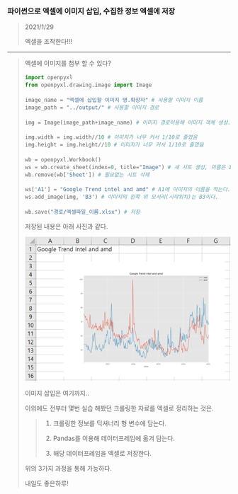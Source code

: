 ### 파이썬으로 엑셀에 이미지 삽입, 수집한 정보 엑셀에 저장
> 2021/1/29
>
> 엑셀을 조작한다!!!
---
> 엑셀에 이미지를 첨부 할 수 있다?
> ```Python
> import openpyxl
> from openpyxl.drawing.image import Image
> 
> image_name = "엑셀에 삽입할 이미지 명.확장자" # 사용할 이미지 이름
> image_path = "../output/" # 사용할 이미지 경로
> 
> img = Image(image_path+image_name) # 이미지 경로이용해 이미지 객체 생성.
> 
> img.width = img.width//10 # 이미지가 너무 커서 1/10로 줄였음
> img.height = img.height//10 # 이미지가 너무 커서 1/10로 줄였음
> 
> wb = openpyxl.Workbook()
> ws = wb.create_sheet(index=0, title="Image") # 새 시트 생성, 이름은 Image
> wb.remove(wb['Sheet']) # 필요없는 시트 삭제
> 
> ws['A1'] = "Google Trend intel and amd" # A1에 이미지의 이름을 적는다.
> ws.add_image(img, 'B3') # 이미지의 왼쪽 위 모서리(시작위치)는 B3이다.
> 
> wb.save("경로/엑셀파일_이름.xlsx") # 저장
> ```
> 저장된 내용은 아래 사진과 같다.
> 
> <img src="./image/step4_4/insert_image.png">
>
> 이미지 삽입은 여기까지..
>
> 이외에도 전부터 몇번 실습 해봤던 크롤링한 자료를 엑셀로 정리하는 것은.
>
>> 1. 크롤링한 정보를 딕셔너리 형 변수에 담는다.
>> 
>> 2. Pandas를 이용해 데이터프레임에 옮겨 담는다.
>>
>> 3. 해당 데이터프레임을 엑셀로 저장한다.
>
> 위의 3가지 과정을 통해 가능하다.
>
> 내일도 좋은하루!
